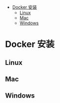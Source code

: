 <!-- TOC -->

- [Docker 安装](#docker-安装)
    - [Linux](#linux)
    - [Mac](#mac)
    - [Windows](#windows)

<!-- /TOC -->

# Docker 安装

## Linux

## Mac

## Windows

